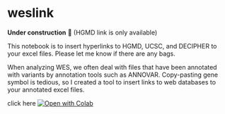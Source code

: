 # weslink
__Under construction__ 🚧  (HGMD link is only available)

This notebook is to insert hyperlinks to HGMD, UCSC, and DECIPHER to your excel files. 
Please let me know if there are any bags.



When analyzing WES, we often deal with files that have been annotated with variants by annotation tools such as ANNOVAR.
Copy-pasting gene symbol is tedious, so I created a tool to insert links to web databases to your annotated excel files.

click here
[![Open with Colab](https://colab.research.google.com/assets/colab-badge.svg)](https://colab.research.google.com/github/ysut/weslink/blob/main/weslink_beta.ipynb)
